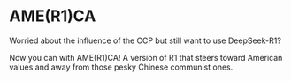 # AME(R1)CA

Worried about the influence of the CCP but still want to use DeepSeek-R1?

Now you can with AME(R1)CA! A version of R1 that steers toward American values and away from those pesky Chinese communist ones.

